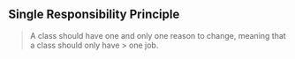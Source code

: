 ## Single Responsibility Principle

> A class should have one and only one reason to change, meaning that a class should only have > one job.